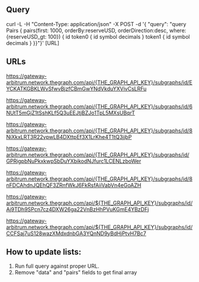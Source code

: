 ## Query

<!-- QUERY ALL PAIRS >$100 USD RESERVES -->

curl -L -H "Content-Type: application/json" -X POST -d '{ "query": "query Pairs { pairs(first: 1000, orderBy:reserveUSD, orderDirection:desc, where: {reserveUSD_gt: 100}) { id token0 { id symbol decimals } token1 { id symbol decimals } }}"}' [URL]

## URLs

<!-- UNISWAP V2 ETH -->

https://gateway-arbitrum.network.thegraph.com/api/{THE_GRAPH_API_KEY}/subgraphs/id/EYCKATKGBKLWvSfwvBjzfCBmGwYNdVkduYXVivCsLRFu

<!-- SUSHISWAP V2 ETH -->

https://gateway-arbitrum.network.thegraph.com/api/{THE_GRAPH_API_KEY}/subgraphs/id/6NUtT5mGjZ1tSshKLf5Q3uEEJtjBZJo1TpL5MXsUBqrT

<!-- SUSHISWAP V2 POLYGON -->

https://gateway-arbitrum.network.thegraph.com/api/{THE_GRAPH_API_KEY}/subgraphs/id/8NiXkxLRT3R22vpwLB4DXttpEf3X1LrKhe4T1tQ3jjbP

<!-- SUSHISWAP V2 BSC -->

https://gateway-arbitrum.network.thegraph.com/api/{THE_GRAPH_API_KEY}/subgraphs/id/GPRigpbNuPkxkwpSbDuYXbikodNJfurc1LCENLzboWer

<!-- SUSHISWAP V2 ARBITRUM -->

https://gateway-arbitrum.network.thegraph.com/api/{THE_GRAPH_API_KEY}/subgraphs/id/8nFDCAhdnJQEhQF3ZRnfWkJ6FkRsfAiiVabVn4eGoAZH

<!-- PANCAKESWAP V2 BSC -->

https://gateway-arbitrum.network.thegraph.com/api/${THE_GRAPH_API_KEY}/subgraphs/id/Aj9TDh9SPcn7cz4DXW26ga22VnBzHhPVuKGmE4YBzDFj

<!-- QUICKSWAP V2 POLYGON -->

https://gateway-arbitrum.network.thegraph.com/api/${THE_GRAPH_API_KEY}/subgraphs/id/CCFSaj7uS128wazXMdxdnbGA3YQnND9yBdHjPtvH7Bc7

## How to update lists:

1. Run full query against proper URL.
2. Remove "data" and "pairs" fields to get final array
